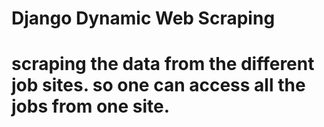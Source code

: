 <h1> Django Dynamic Web Scraping <h1>

<p> scraping the data from the different job sites. so one can access all the jobs from one site.  </p>
